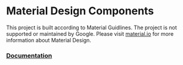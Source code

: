 # Material Design Components

This project is built according to Material Guidlines. The project is not supported or maintained by Google. Please visit [material.io](https://material.io) for more information about Material Design.

### [Documentation](https://almoamen.net/MDC)